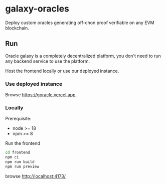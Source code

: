 # galaxy-oracles

Deploy custom oracles generating off-chon proof verifiable on any EVM blockchain.

## Run

Oracle galaxy is a completely decentralized platform, you don't need to run any backend service to use the platform.

Host the frontend locally or use our deployed instance.

### Use deployed instance

Browse <https://goracle.vercel.app>.

### Locally

Prerequisite:

- node >= 18
- npm >= 8

Run the frontend

```sh
cd frontend
npm ci
npm run build
npm run preview
```

browse <http://localhost:4173/>
